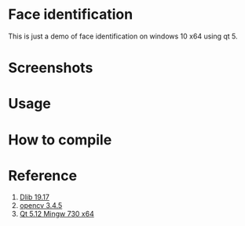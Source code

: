 # Face identification
This is just a demo of face identification on windows 10 x64 using qt 5.

# Screenshots

# Usage

# How to compile

# Reference
1. [Dlib 19.17](http://dlib.net/)
2. [opencv 3.4.5](https://opencv.org/)
3. [Qt 5.12 Mingw 730 x64](https://www.qt.io/)
